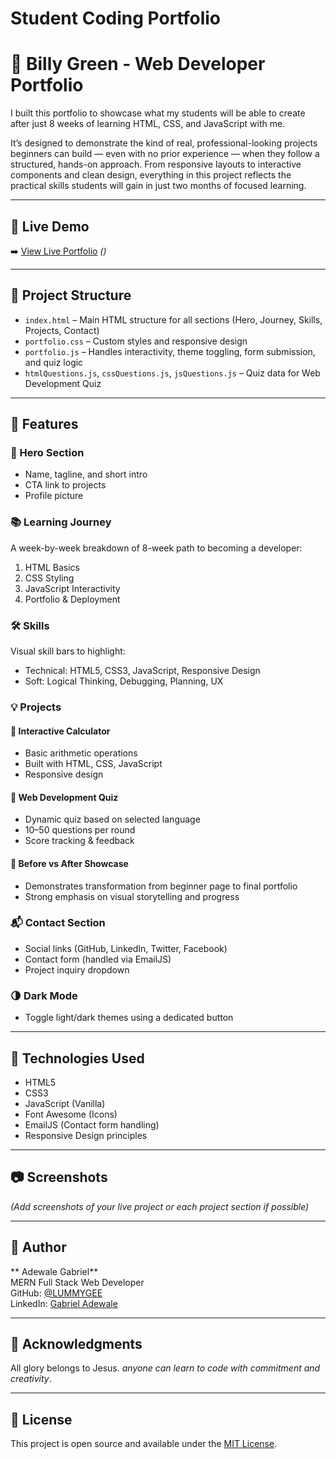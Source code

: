 # Student Coding Portfolio

# 💼 Billy Green - Web Developer Portfolio

I built this portfolio to showcase what my students will be able to create after just 8 weeks of learning HTML, CSS, and JavaScript with me.

It’s designed to demonstrate the kind of real, professional-looking projects beginners can build — even with no prior experience — when they follow a structured, hands-on approach. From responsive layouts to interactive components and clean design, everything in this project reflects the practical skills students will gain in just two months of focused learning.


---

## 🔗 Live Demo

➡️ [View Live Portfolio](#) *()*

---

## 📁 Project Structure

- `index.html` – Main HTML structure for all sections (Hero, Journey, Skills, Projects, Contact)
- `portfolio.css` – Custom styles and responsive design
- `portfolio.js` – Handles interactivity, theme toggling, form submission, and quiz logic
- `htmlQuestions.js`, `cssQuestions.js`, `jsQuestions.js` – Quiz data for Web Development Quiz

---

## 🚀 Features

### 🌟 Hero Section
- Name, tagline, and short intro
- CTA link to projects
- Profile picture

### 📚 Learning Journey
A week-by-week breakdown of 8-week path to becoming a developer:
1. HTML Basics
2. CSS Styling
3. JavaScript Interactivity
4. Portfolio & Deployment

### 🛠️ Skills
Visual skill bars to highlight:
- Technical: HTML5, CSS3, JavaScript, Responsive Design
- Soft: Logical Thinking, Debugging, Planning, UX

### 💡 Projects

#### 📱 Interactive Calculator
- Basic arithmetic operations
- Built with HTML, CSS, JavaScript
- Responsive design

#### 🧠 Web Development Quiz
- Dynamic quiz based on selected language
- 10–50 questions per round
- Score tracking & feedback

#### 🔁 Before vs After Showcase
- Demonstrates transformation from beginner page to final portfolio
- Strong emphasis on visual storytelling and progress

### 📬 Contact Section
- Social links (GitHub, LinkedIn, Twitter, Facebook)
- Contact form (handled via EmailJS)
- Project inquiry dropdown

### 🌗 Dark Mode
- Toggle light/dark themes using a dedicated button

---

## 🧰 Technologies Used

- HTML5
- CSS3
- JavaScript (Vanilla)
- Font Awesome (Icons)
- EmailJS (Contact form handling)
- Responsive Design principles

---

## 📷 Screenshots

*(Add screenshots of your live project or each project section if possible)*

---

## 📇 Author

** Adewale Gabriel**  
MERN Full Stack Web Developer  
GitHub: [@LUMMYGEE](https://github.com/LUMMYGEE)  
LinkedIn: [Gabriel Adewale](https://www.linkedin.com/in/gabriel-adewale-a54b1229a/)  

---

## 📌 Acknowledgments

All glory belongs to Jesus. *anyone can learn to code with commitment and creativity*.

---

## 📝 License

This project is open source and available under the [MIT License](LICENSE).
